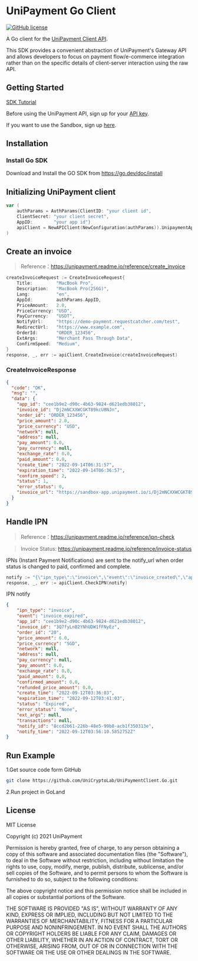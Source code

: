 # UniPayment Go Client
[![GitHub license](https://img.shields.io/badge/license-MIT-blue.svg?style=flat-square)](https://github.com/UniCryptoLab/UniPaymentClient.PHP/blob/main/UniPaymentClient/LICENSE.txt)

A Go client for the [UniPayment Client API](https://unipayment.readme.io/reference/overview).

This SDK provides a convenient abstraction of UniPayment's Gateway API and allows developers to focus on payment flow/e-commerce integration rather than on the specific details of client-server interaction using the raw API.

## Getting Started

[SDK Tutorial](https://unipayment.io/en/docs/sdk/tutorial/)

Before using the UniPayment API, sign up for your [API key](https://console.unipayment.io/).

If you want to use the Sandbox, sign up [here](https://sandbox-console.unipayment.io/).

## Installation

### Install Go SDK
Download and Install the GO SDK from https://go.dev/doc/install


## Initializing UniPayment client
```go
var (
    authParams = AuthParams{ClientID: "your client id",
    ClientSecret: "your client secret",
    AppID:        "your app id"}
    apiClient = NewAPIClient(NewConfiguration(authParams)).UnipaymentApiClient
)
```

## Create an invoice
> Reference：https://unipayment.readme.io/reference/create_invoice

```go
createInvoiceRequest := CreateInvoiceRequest{
    Title:         "MacBook Pro",
    Description:   "MacBook Pro(256G)",
    Lang:          "en",
    AppId:         authParams.AppID,
    PriceAmount:   2.0,
    PriceCurrency: "USD",
    PayCurrency:   "USDT",
    NotifyUrl:     "https://demo-payment.requestcatcher.com/test",
    RedirectUrl:   "https://www.example.com",
    OrderId:       "ORDER_123456",
    ExtArgs:       "Merchant Pass Through Data",
    ConfirmSpeed:  "Medium",
}
response, _, err := apiClient.CreateInvoice(createInvoiceRequest)
```
### CreateInvoiceResponse

```json
{
  "code": "OK",
  "msg": "",
  "data": {
    "app_id": "cee1b9e2-d90c-4b63-9824-d621edb38012",
    "invoice_id": "Dj2mNCXXWCGKT89kcU8NJn",
    "order_id": "ORDER_123456",
    "price_amount": 2.0,
    "price_currency": "USD",
    "network": null,
    "address": null,
    "pay_amount": 0.0,
    "pay_currency": null,
    "exchange_rate": 0.0,
    "paid_amount": 0.0,
    "create_time": "2022-09-14T06:31:57",
    "expiration_time": "2022-09-14T06:36:57",
    "confirm_speed": 2,
    "status": 1,
    "error_status": 0,
    "invoice_url": "https://sandbox-app.unipayment.io/i/Dj2mNCXXWCGKT89kcU8NJn"
  }
}

```

## Handle IPN
> Reference：https://unipayment.readme.io/reference/ipn-check

> Invoice Status: https://unipayment.readme.io/reference/invoice-status

IPNs (Instant Payment Notifications) are sent to the notify_url when order status is changed to paid, confirmed and complete.

```go
notify := "{\"ipn_type\":\"invoice\",\"event\":\"invoice_created\",\"app_id\":\"cee1b9e2-d90c-4b63-9824-d621edb38012\",\"invoice_id\":\"12wQquUmeCPUx3qmp3aHnd\",\"order_id\":\"ORDER_123456\",\"price_amount\":2.0,\"price_currency\":\"USD\",\"network\":null,\"address\":null,\"pay_currency\":null,\"pay_amount\":0.0,\"exchange_rate\":0.0,\"paid_amount\":0.0,\"confirmed_amount\":0.0,\"refunded_price_amount\":0.0,\"create_time\":\"2022-09-14T04:57:54.5599307Z\",\"expiration_time\":\"2022-09-14T05:02:54.559933Z\",\"status\":\"New\",\"error_status\":\"None\",\"ext_args\":\"Merchant Pass Through Data\",\"transactions\":null,\"notify_id\":\"fd58cedd-67c6-4053-ae65-2f6fb09a7d2c\",\"notify_time\":\"0001-01-01T00:00:00\"}"
response, _, err := apiClient.CheckIPN(notify)
```

IPN notify
``` json
{
	"ipn_type": "invoice",
	"event": "invoice_expired",
	"app_id": "cee1b9e2-d90c-4b63-9824-d621edb38012",
	"invoice_id": "3Q7fyLnB2YNhUDW1fFNyEz",
	"order_id": "20",
	"price_amount": 6.0,
	"price_currency": "SGD",
	"network": null,
	"address": null,
	"pay_currency": null,
	"pay_amount": 0.0,
	"exchange_rate": 0.0,
	"paid_amount": 0.0,
	"confirmed_amount": 0.0,
	"refunded_price_amount": 0.0,
	"create_time": "2022-09-12T03:36:03",
	"expiration_time": "2022-09-12T03:41:03",
	"status": "Expired",
	"error_status": "None",
	"ext_args": null,
	"transactions": null,
	"notify_id": "8ccd2b61-226b-48e5-99b8-acb1f350313e",
	"notify_time": "2022-09-12T03:56:10.5852752Z"
}
```

## Run Example

1.Get source code form GitHub
``` bash
git clone https://github.com/UniCryptoLab/UniPaymentClient.Go.git
```

2.Run project in GoLand


## License

MIT License

Copyright (c) 2021 UniPayment

Permission is hereby granted, free of charge, to any person obtaining a copy
of this software and associated documentation files (the "Software"), to deal
in the Software without restriction, including without limitation the rights
to use, copy, modify, merge, publish, distribute, sublicense, and/or sell
copies of the Software, and to permit persons to whom the Software is
furnished to do so, subject to the following conditions:

The above copyright notice and this permission notice shall be included in all
copies or substantial portions of the Software.

THE SOFTWARE IS PROVIDED "AS IS", WITHOUT WARRANTY OF ANY KIND, EXPRESS OR
IMPLIED, INCLUDING BUT NOT LIMITED TO THE WARRANTIES OF MERCHANTABILITY,
FITNESS FOR A PARTICULAR PURPOSE AND NONINFRINGEMENT. IN NO EVENT SHALL THE
AUTHORS OR COPYRIGHT HOLDERS BE LIABLE FOR ANY CLAIM, DAMAGES OR OTHER
LIABILITY, WHETHER IN AN ACTION OF CONTRACT, TORT OR OTHERWISE, ARISING FROM,
OUT OF OR IN CONNECTION WITH THE SOFTWARE OR THE USE OR OTHER DEALINGS IN THE
SOFTWARE.